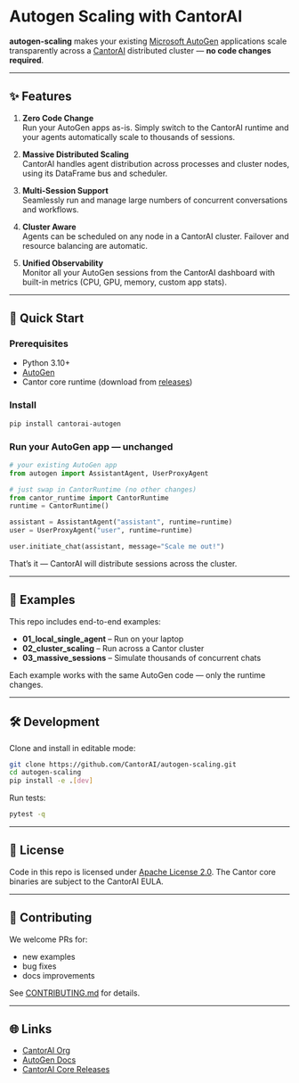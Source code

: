 
# Autogen Scaling with CantorAI

**autogen-scaling** makes your existing [Microsoft AutoGen](https://microsoft.github.io/autogen) applications scale transparently across a [CantorAI](https://github.com/CantorAI) distributed cluster — **no code changes required**.

---

## ✨ Features

1. **Zero Code Change**  
   Run your AutoGen apps as-is. Simply switch to the CantorAI runtime and your agents automatically scale to thousands of sessions.

2. **Massive Distributed Scaling**  
   CantorAI handles agent distribution across processes and cluster nodes, using its DataFrame bus and scheduler.

3. **Multi-Session Support**  
   Seamlessly run and manage large numbers of concurrent conversations and workflows.

4. **Cluster Aware**  
   Agents can be scheduled on any node in a CantorAI cluster. Failover and resource balancing are automatic.

5. **Unified Observability**  
   Monitor all your AutoGen sessions from the CantorAI dashboard with built-in metrics (CPU, GPU, memory, custom app stats).

---

## 🚀 Quick Start

### Prerequisites
- Python 3.10+
- [AutoGen](https://pypi.org/project/autogen/)
- Cantor core runtime (download from [releases](https://github.com/CantorAI/cantor-core/releases))

### Install
```bash
pip install cantorai-autogen
````

### Run your AutoGen app — unchanged

```python
# your existing AutoGen app
from autogen import AssistantAgent, UserProxyAgent

# just swap in CantorRuntime (no other changes)
from cantor_runtime import CantorRuntime
runtime = CantorRuntime()

assistant = AssistantAgent("assistant", runtime=runtime)
user = UserProxyAgent("user", runtime=runtime)

user.initiate_chat(assistant, message="Scale me out!")
```

That’s it — CantorAI will distribute sessions across the cluster.

---

## 📂 Examples

This repo includes end-to-end examples:

* **01\_local\_single\_agent** – Run on your laptop
* **02\_cluster\_scaling** – Run across a Cantor cluster
* **03\_massive\_sessions** – Simulate thousands of concurrent chats

Each example works with the same AutoGen code — only the runtime changes.

---

## 🛠 Development

Clone and install in editable mode:

```bash
git clone https://github.com/CantorAI/autogen-scaling.git
cd autogen-scaling
pip install -e .[dev]
```

Run tests:

```bash
pytest -q
```

---

## 📜 License

Code in this repo is licensed under [Apache License 2.0](LICENSE).
The Cantor core binaries are subject to the CantorAI EULA.

---

## 🤝 Contributing

We welcome PRs for:

* new examples
* bug fixes
* docs improvements

See [CONTRIBUTING.md](CONTRIBUTING.md) for details.

---

## 🌐 Links

* [CantorAI Org](https://github.com/CantorAI)
* [AutoGen Docs](https://microsoft.github.io/autogen/)
* [CantorAI Core Releases](https://github.com/CantorAI/cantor-core/releases)



